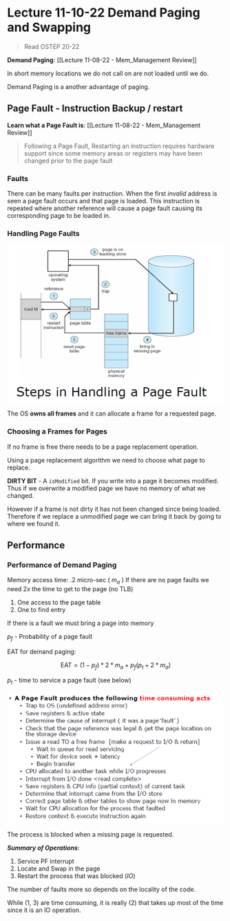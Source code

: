 # Lecture 11-10-22 Demand Paging and Swapping

> Read OSTEP 20-22

**Demand Paging**: [[Lecture 11-08-22 - Mem_Management Review]]

In short memory locations we do not call on are not loaded until we do. 

Demand Paging is a another advantage of paging. 

## Page Fault - Instruction Backup / restart

**Learn what a Page Fault is**: [[Lecture 11-08-22 - Mem_Management Review]]

> Following a Page Fault, Restarting an instruction requires hardware support since some memory areas or registers may have been changed prior to the page fault

### Faults

There can be many faults per instruction. When the first *invalid* address is seen a page fault occurs and that page is loaded. This instruction is repeated where another reference will cause a page fault causing its corresponding page to be loaded in.   

### Handling Page Faults
![handle_pg_fau](../../img/handle_pg_fau.png)

The OS **owns all frames** and it can allocate a frame for a requested page.  

### Choosing a Frames for Pages
If no frame is free there needs to be a page replacement operation. 

Using a page replacement algorithm we need to choose what page to replace. 

**DIRTY BIT** - A `isModified` bit. If you write into a page it becomes modified. Thus if we overwrite a modified page we have no memory of what we changed. 

However if a frame is not dirty it has not been changed since being loaded. Therefore if we replace a unmodified page we can bring it back by going to where we found it. 

## Performance
### Performance of Demand Paging
Memory access time: $.2$ micro-sec ( $m_a$ )
If there are no page faults we need $2x$ the time to get to the page (no TLB)
1. One access to the page table
2. One to find entry

If there is a fault we must bring a page into memory

$p_f$ - Probability of a page fault

EAT for demand paging:

$$
\text{EAT} = (1-p_f)*2*m_a + p_f(p_t + 2 * m_a)
$$

$p_t$ - time to service a page fault (see below)

![time_consume_page_fault](../../img/time_consume_page_fault.png)

The process is blocked when a missing page is requested. 

***Summary of Operations***:
1. Service PF interrupt
2. Locate and Swap in the page
3. Restart the process that was blocked (*IO*)

The number of faults more so depends on the locality of the code. 

While (1, 3) are time consuming, it is really (2) that takes up most of the time since it is an IO operation. 